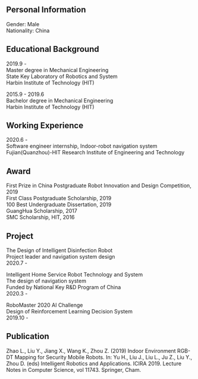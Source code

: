## Personal Information

Gender: Male <br>
Nationality: China

## Educational Background

2019.9 - <br>
Master degree in Mechanical Engineering <br>
State Key Laboratory of Robotics and System <br>
Harbin Institute of Technology (HIT)

2015.9 - 2019.6 <br>
Bachelor degree in Mechanical Engineering <br>
Harbin Institute of Technology (HIT)

## Working Experience

2020.6 - <br>
Software engineer internship, Indoor-robot navigation system <br>
Fujian(Quanzhou)-HIT Research Institute of Engineering and Technology

## Award

First Prize in China Postgraduate Robot Innovation and Design Competition, 2019 <br>
First Class Postgraduate Scholarship, 2019 <br>
100 Best Undergraduate Dissertation, 2019 <br>
GuangHua Scholarship, 2017 <br>
SMC Scholarship, HIT, 2016 <br>

## Project

The Design of Intelligent Disinfection Robot <br>
Project leader and navigation system design <br>
2020.7 -

Intelligent Home Service Robot Technology and System <br>
The design of navigation system <br>
Funded by National Key R&D Program of China <br>
2020.3 -

RoboMaster 2020 AI Challenge <br>
Design of Reinforcement Learning Decision System <br>
2019.10 - 

## Publication

Zhao L., Liu Y., Jiang X., Wang K., Zhou Z. (2019) Indoor Environment RGB-DT Mapping for Security Mobile Robots. In: Yu H., Liu J., Liu L., Ju Z., Liu Y., Zhou D. (eds) Intelligent Robotics and Applications. ICIRA 2019. Lecture Notes in Computer Science, vol 11743. Springer, Cham. <br>
